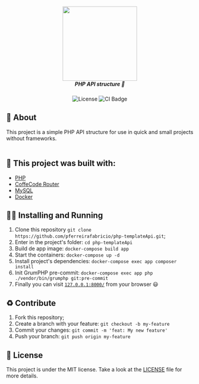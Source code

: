 <h5 align="center">
  <img src="https://upload.wikimedia.org/wikipedia/commons/thumb/3/31/Webysther_20160423_-_Elephpant.svg/1280px-Webysther_20160423_-_Elephpant.svg.png" width="200" /><br>
  <b>PHP API structure</b> 🐘
</h5>
<p align="center">
  <img alt="License" src="https://img.shields.io/badge/license-MIT-brightgreen">
  <img alt="CI Badge" src="https://github.com/pferreirafabricio/php-templateApi/actions/workflows/php.yml/badge.svg">
</p>

## :open_book: About 
This project is a simple PHP API structure for use in quick and small projects without frameworks.
<br /><br />

## :bricks: This project was built with: 
- [PHP](https://www.php.net/)
- [CoffeCode Router](https://github.com/robsonvleite/router)
- [MySQL](https://www.mysql.com/)
- [Docker](https://www.docker.com/)

## :running_man: Installing and Running  
 1. Clone this repository `git clone https://github.com/pferreirafabricio/php-templateApi.git`;
 2. Enter in the project's folder: `cd php-templateApi`
 3. Build de app image: `docker-compose build app`
 4. Start the containers: `docker-compose up -d`
 6. Install project's dependencies: `docker-compose exec app composer install`
 7. Init GrumPHP pre-commit: `docker-compose exec app php ./vendor/bin/grumphp git:pre-commit`
 8. Finally you can visit [`127.0.0.1:8000/`](http://127.0.0.1:8000/) from your browser 😃
 
## :recycle: Contribute
 1. Fork this repository;
 2. Create a branch with your feature: ```git checkout -b my-feature```
 3. Commit your changes: ```git commit -m 'feat: My new feature'```
 4. Push your branch: ```git push origin my-feature```
 
## :page_with_curl:	License
This project is under the MIT license. Take a look at the [LICENSE](LICENSE.md) file for more details.
